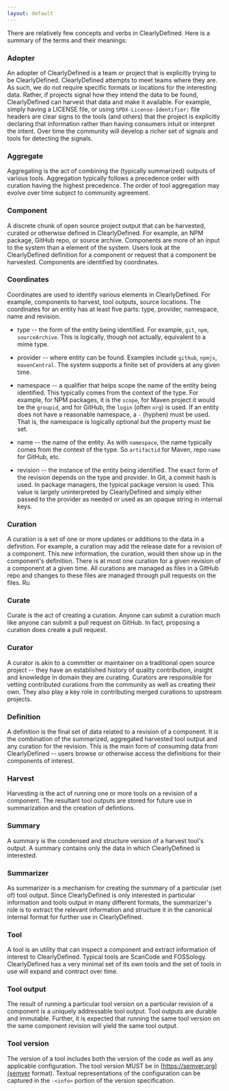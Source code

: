 ```yaml
---
layout: default
---
```


There are relatively few concepts and verbs in ClearlyDefined. Here is
a summary of the terms and their meanings:

### Adopter

An adopter of ClearlyDefined is a team or project that is explicitly
trying to be ClearlyDefined. ClearlyDefined attempts to meet teams
where they are. As such, we do not require specific formats or
locations for the interesting data. Rather, if projects signal how
they intend the data to be found, ClearlyDefined can harvest that data
and make it available. For example, simply having a LICENSE file, or
using `SPDX-License-Identifier:` file headers are clear signs to the
tools (and others) that the project is explicitly declaring that
information rather than having consumers intuit or interpret the
intent. Over time the community will develop a richer set of signals
and tools for detecting the signals.

### Aggregate

Aggregating is the act of combining the (typically summarized) outputs
of various tools. Aggregation typically follows a precedence order
with curation having the highest precedence. The order of tool
aggregation may evolve over time subject to community agreement.

### Component

A discrete chunk of open source project output that can be harvested,
curated or otherwise defined in ClearlyDefined. For example, an NPM
package, GitHub repo, or source archive. Components are more of an
input to the system than a element of the system. Users look at the
ClearlyDefined definition for a component or request that a component
be harvested. Components are identified by coordinates.

### Coordinates

Coordinates are used to identify various elements in
ClearlyDefined. For example, components to harvest, tool outputs,
source locations. The coordinates for an entity has at least five
parts: type, provider, namespace, name and revision.

* type -- the form of the entity being identified. For example, `git`,
  `npm`, `sourceArchive`. This is logically, though not actually,
  equivalent to a mime type.

* provider -- where entity can be found. Examples include `github`,
  `npmjs`, `mavenCentral`. The system supports a finite set of
  providers at any given time.

* namespace -- a qualifier that helps scope the name of the entity
  being identified. This typically comes from the context of the
  type. For example, for NPM packages, it is the `scope`, for Maven
  project it would be the `groupid`, and for GitHub, the `login`
  (often `org`) is used. If an entity does not have a reasonable
  namespace, a `-` (hyphen) must be used. That is, the namespace is
  logically optional but the property must be set.

* name -- the name of the entity. As with `namespace`, the name
  typically comes from the context of the type. So `artifactid` for
  Maven, repo `name` for GitHub, etc.

* revision -- the instance of the entity being identified. The exact
  form of the revision depends on the type and provider. In Git, a
  commit hash is used. In package managers, the typical package
  version is used. This value is largely uninterpreted by
  ClearlyDefined and simply either passed to the provider as needed or
  used as an opaque string in internal keys.

### Curation

A curation is a set of one or more updates or additions to the data in
a definition. For example, a curation may add the release date for a
revision of a component. This new information, the curation, would
then show up in the component's definition. There is at most one
curation for a given revision of a component at a given time. All
curations are managed as files in a GitHub repo and changes to these
files are managed through pull requests on the files. Ru

### Curate

Curate is the act of creating a curation. Anyone can submit a curation
much like anyone can submit a pull request on GitHub. In fact,
proposing a curation does create a pull request.

### Curator

A curator is akin to a committer or maintainer on a traditional open
source project -- they have an established history of quality
contribution, insight and knowledge in domain they are
curating. Curators are responsible for vetting contributed curations
from the community as well as creating their own. They also play a key
role in contributing merged curations to upstream projects.

### Definition

A definition is the final set of data related to a revision of a
component. It is the combination of the summarized, aggregated
harvested tool output and any curation for the revision. This is the
main form of consuming data from ClearlyDefined -- users browse or
otherwise access the definitions for their components of interest.

### Harvest

Harvesting is the act of running one or more tools on a revision of a
component. The resultant tool outputs are stored for future use in
summarization and the creation of defintions.

### Summary

A summary is the condensed and structure version of a harvest tool's
output. A summary contains only the data in which ClearlyDefined is
interested.

### Summarizer

As summarizer is a mechanism for creating the summary of a particular
(set of) tool output. Since ClearlyDefined is only interested in
particular information and tools output in many different formats, the
summarizer's role is to extract the relevant information and structure
it in the canonical internal format for further use in ClearlyDefined.

### Tool

A tool is an utility that can inspect a component and extract
information of interest to ClearlyDefined. Typical tools are ScanCode
and FOSSology. ClearlyDefined has a very minimal set of its own tools
and the set of tools in use will expand and contract over time.

### Tool output

The result of running a particular tool version on a particular
revision of a component is a uniquely addressable tool output. Tool
outputs are durable and immutable. Further, it is expected that
running the same tool version on the same component revision will
yield the same tool output.

### Tool version

The version of a tool includes both the version of the code as well as
any applicable configuration. The tool version MUST be in
[https://semver.org](semver format). Textual representations of the
configuration can be captured in the `-<info>` portion of the version
specification.
